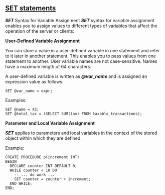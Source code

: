 ## [SET statements](https://dev.mysql.com/doc/refman/5.7/en/set-variable.html)

**_SET_** Syntax for Variable Assignment
**_SET_** syntax for variable assignment enables you to assign values to different types of variables that affect the operation of the server or clients:

**User-Defined Variable Assignment**

You can store a value in a user-defined variable in one statement and refer to it later in another statement. 
This enables you to pass values from one statement to another.
User variable names are not case-sensitive. Names have a maximum length of 64 characters.

A user-defined variable is written as **_@var_name_** and is assigned an expression value as follows:
```
SET @var_name = expr;
```

Examples:
```
SET @name = 43;
SET @total_tax = (SELECT SUM(tax) FROM taxable_transactions);
```

**Parameter and Local Variable Assignment**

**_SET_** applies to parameters and local variables in the context of the stored object within which they are defined.

Example:
```
CREATE PROCEDURE p(increment INT)
BEGIN
  DECLARE counter INT DEFAULT 0;
  WHILE counter < 10 DO
    -- ... do work ...
    SET counter = counter + increment;
  END WHILE;
END;
```






